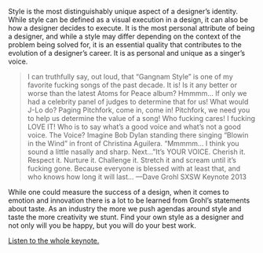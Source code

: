 

Style is the most distinguishably unique aspect of a designer’s identity. While style can be defined as a
visual execution in a design, it can also be how a designer decides to execute. It is the most personal
attribute of being a designer, and while a style may differ depending on the context of the problem being
solved for, it is an essential quality that contributes to the evolution of a designer’s career. It is as
personal and unique as a singer’s voice. 

> I can truthfully say, out loud, that
> “Gangnam Style” is one of my favorite fucking songs of the past decade. It is! Is it any better or worse
> than the latest Atoms for Peace album? Hmmmm… If only we had a celebrity panel of judges to determine
> that for us! What would J-Lo do? Paging Pitchfork, come in, come in! Pitchfork, we need you to help us
> determine the value of a song! Who fucking cares! I fucking LOVE IT! Who is to say what’s a good voice and
> what’s not a good voice. The Voice? Imagine Bob Dylan standing there singing “Blowin in the Wind” in
> front of Christina Aguilera. “Mmmmm… I think you sound a little nasally and sharp.
> Next…”It’s YOUR VOICE. Cherish it. Respect it. Nurture it. Challenge it. Stretch it and scream
> until it’s fucking gone. Because everyone is blessed with at least that, and who knows how long it will
> last…
> —Dave Grohl SXSW Keynote 2013

While one could measure the success of a design, when it comes to emotion and innovation there is a lot to be
learned from Grohl’s statements about taste. As an industry the more we push agendas around style and taste
the more creativity we stunt. Find your own style as a designer and not only will you be happy, but you will
do your best work.

[Listen to the whole
keynote.](http://www.npr.org/event/music/173331505/dave-grohls-sxsw-2013-keynote-speech)